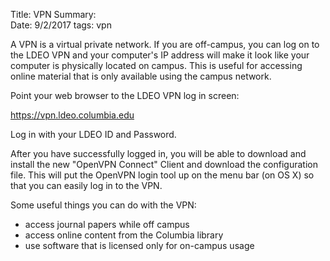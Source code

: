 Title: VPN
Summary:  
Date: 9/2/2017
tags: vpn

A VPN is a virtual private network. If you are off-campus,
you can log on to the LDEO VPN and your computer's IP address
will make it look like your computer is physically located on campus. This
is useful for accessing online material that is only available
using the campus network.

Point your web browser to the LDEO VPN log in screen:

https://vpn.ldeo.columbia.edu

Log in with your LDEO ID and Password.

After you have successfully logged in, you will be able to download and
install the new "OpenVPN Connect" Client and download the
configuration file.  This will put the OpenVPN login tool up on the menu bar (on OS X)
so that you can easily log in to the VPN.

Some useful things you can do with the VPN:

* access journal papers while off campus
* access online content from the Columbia library
* use software that is licensed only for on-campus usage

